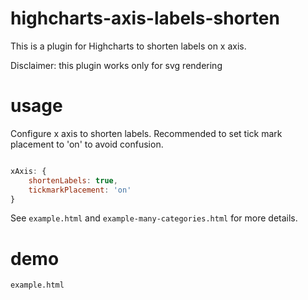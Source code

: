 highcharts-axis-labels-shorten
==============================

This is a plugin for Highcharts to shorten labels on x axis.

Disclaimer: this plugin works only for svg rendering

usage
=====

Configure x axis to shorten labels. Recommended
to set tick mark placement to 'on' to avoid confusion.

```javascript

xAxis: {
    shortenLabels: true,
    tickmarkPlacement: 'on'
}

```

See `example.html` and `example-many-categories.html` for more details.

demo
====

`example.html`
